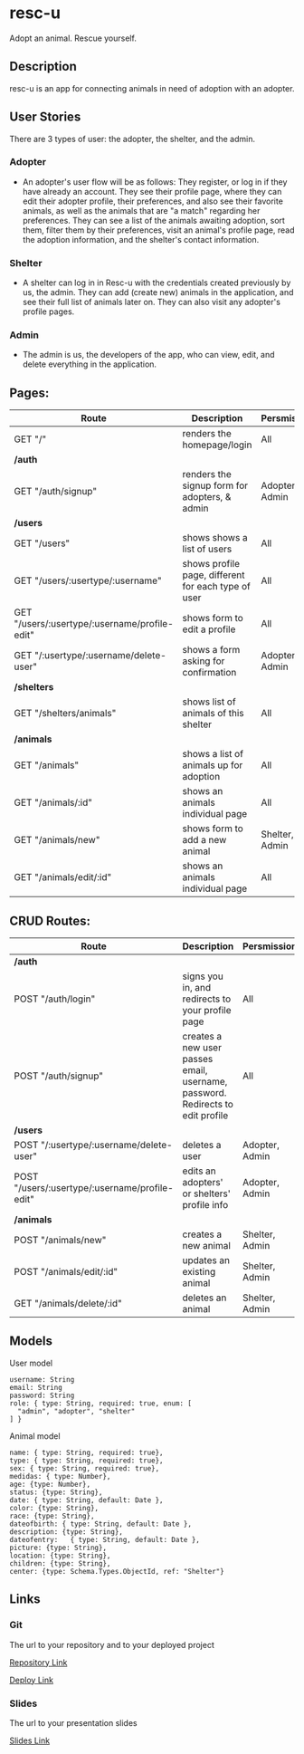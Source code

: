 # resc-u

Adopt an animal. Rescue yourself.

## Description

resc-u is an app for connecting animals in need of adoption with an adopter.

## User Stories

There are 3 types of user: the adopter, the shelter, and the admin.

### Adopter

- An adopter's user flow will be as follows: They register, or log in if they have already an account. They see their profile page, where they can edit their adopter profile, their preferences, and also see their favorite animals, as well as the animals that are "a match" regarding her preferences. They can see a list of the animals awaiting adoption, sort them, filter them by their preferences, visit an animal's profile page, read the adoption information, and the shelter's contact information.

### Shelter

- A shelter can log in in Resc-u with the credentials created previously by us, the admin. They can add (create new) animals in the application, and see their full list of animals later on. They can also visit any adopter's profile pages.

### Admin

- The admin is us, the developers of the app, who can view, edit, and delete everything in the application.

<!--

 ## Backlog

List of other features outside of the MVPs scope

User profile:

- see my profile
- upload my profile picture
- see other users profile
- list of events created by the user
- list events the user is attending

 -->

## Pages:

| Route                                         | Description                                         | Persmissions   |
| --------------------------------------------- | --------------------------------------------------- | -------------- |
| GET "/"                                       | renders the homepage/login                          | All            |
| **/auth**                                     |                                                     |                |
| GET "/auth/signup"                            | renders the signup form for adopters, & admin       | Adopter, Admin |
| **/users**                                    |                                                     |                |
| GET "/users"                                  | shows shows a list of users                         | All            |
| GET "/users/:usertype/:username"              | shows profile page, different for each type of user | All            |
| GET "/users/:usertype/:username/profile-edit" | shows form to edit a profile                        | All            |
| GET "/:usertype/:username/delete-user"        | shows a form asking for confirmation                | Adopter, Admin |
| **/shelters**                                 |                                                     |                |
| GET "/shelters/animals"                       | shows list of animals of this shelter               | All            |
| **/animals**                                  |                                                     |                |
| GET "/animals"                                | shows a list of animals up for adoption             | All            |
| GET "/animals/:id"                            | shows an animals individual page                    | All            |
| GET "/animals/new"                            | shows form to add a new animal                      | Shelter, Admin |
| GET "/animals/edit/:id"                       | shows an animals individual page                    | All            |

## CRUD Routes:

| Route                                          | Description                                                                    | Persmissions   |
| ---------------------------------------------- | ------------------------------------------------------------------------------ | -------------- |
| **/auth**                                      |                                                                                |                |
| POST "/auth/login"                             | signs you in, and redirects to your profile page                               | All            |
| POST "/auth/signup"                            | creates a new user passes email, username, password. Redirects to edit profile | All            |
| **/users**                                     |                                                                                |                |
| POST "/:usertype/:username/delete-user"        | deletes a user                                                                 | Adopter, Admin |
| POST "/users/:usertype/:username/profile-edit" | edits an adopters' or shelters' profile info                                   | Adopter, Admin |
| **/animals**                                   |                                                                                |                |
| POST "/animals/new"                            | creates a new animal                                                           | Shelter, Admin |
| POST "/animals/edit/:id"                       | updates an existing animal                                                     | Shelter, Admin |
| GET "/animals/delete/:id"                      | deletes an animal                                                              | Shelter, Admin |

## Models

User model

```
username: String
email: String
password: String
role: { type: String, required: true, enum: [
  "admin", "adopter", "shelter"
] }
```

Animal model

```
name: { type: String, required: true},
type: { type: String, required: true},
sex: { type: String, required: true},
medidas: { type: Number},
age: {type: Number},
status: {type: String},
date: { type: String, default: Date },
color: {type: String},
race: {type: String},
dateofbirth: { type: String, default: Date },
description: {type: String},
dateofentry:   { type: String, default: Date },
picture: {type: String},
location: {type: String},
children: {type: String},
center: {type: Schema.Types.ObjectId, ref: "Shelter"}
```

## Links

### Git

The url to your repository and to your deployed project

[Repository Link](http://github.com)

[Deploy Link](http://heroku.com)

### Slides

The url to your presentation slides

[Slides Link](http://slides.com)
